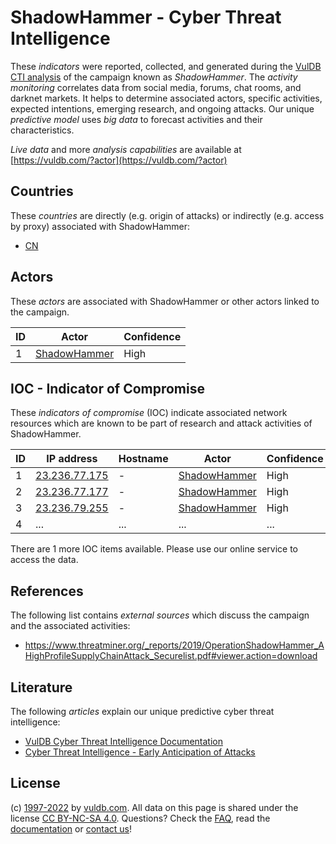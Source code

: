 # ShadowHammer - Cyber Threat Intelligence

These _indicators_ were reported, collected, and generated during the [VulDB CTI analysis](https://vuldb.com/?kb.cti) of the campaign known as _ShadowHammer_. The _activity monitoring_ correlates data from social media, forums, chat rooms, and darknet markets. It helps to determine associated actors, specific activities, expected intentions, emerging research, and ongoing attacks. Our unique _predictive model_ uses _big data_ to forecast activities and their characteristics.

_Live data_ and more _analysis capabilities_ are available at [https://vuldb.com/?actor](https://vuldb.com/?actor)

## Countries

These _countries_ are directly (e.g. origin of attacks) or indirectly (e.g. access by proxy) associated with ShadowHammer:

* [CN](https://vuldb.com/?country.cn)

## Actors

These _actors_ are associated with ShadowHammer or other actors linked to the campaign.

ID | Actor | Confidence
-- | ----- | ----------
1 | [ShadowHammer](https://vuldb.com/?actor.shadowhammer) | High

## IOC - Indicator of Compromise

These _indicators of compromise_ (IOC) indicate associated network resources which are known to be part of research and attack activities of ShadowHammer.

ID | IP address | Hostname | Actor | Confidence
-- | ---------- | -------- | ----- | ----------
1 | [23.236.77.175](https://vuldb.com/?ip.23.236.77.175) | - | [ShadowHammer](https://vuldb.com/?actor.shadowhammer) | High
2 | [23.236.77.177](https://vuldb.com/?ip.23.236.77.177) | - | [ShadowHammer](https://vuldb.com/?actor.shadowhammer) | High
3 | [23.236.79.255](https://vuldb.com/?ip.23.236.79.255) | - | [ShadowHammer](https://vuldb.com/?actor.shadowhammer) | High
4 | ... | ... | ... | ...

There are 1 more IOC items available. Please use our online service to access the data.

## References

The following list contains _external sources_ which discuss the campaign and the associated activities:

* https://www.threatminer.org/_reports/2019/OperationShadowHammer_AHighProfileSupplyChainAttack_Securelist.pdf#viewer.action=download

## Literature

The following _articles_ explain our unique predictive cyber threat intelligence:

* [VulDB Cyber Threat Intelligence Documentation](https://vuldb.com/?kb.cti)
* [Cyber Threat Intelligence - Early Anticipation of Attacks](https://www.scip.ch/en/?labs.20201022)

## License

(c) [1997-2022](https://vuldb.com/?kb.changelog) by [vuldb.com](https://vuldb.com/?kb.about). All data on this page is shared under the license [CC BY-NC-SA 4.0](https://creativecommons.org/licenses/by-nc-sa/4.0/). Questions? Check the [FAQ](https://vuldb.com/?kb.faq), read the [documentation](https://vuldb.com/?kb) or [contact us](https://vuldb.com/?contact)!
